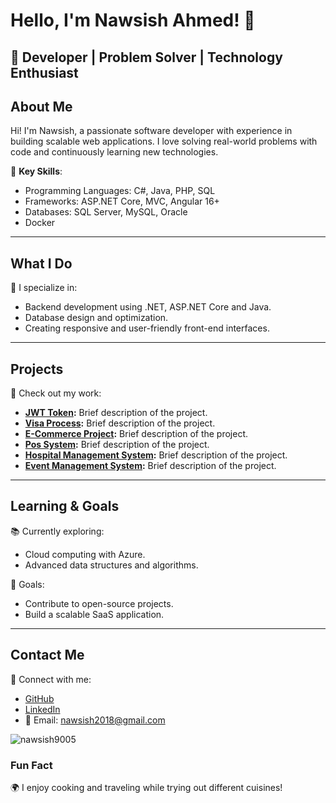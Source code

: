 # Hello, I'm Nawsish Ahmed! 👋

🎯 **Developer | Problem Solver | Technology Enthusiast**
---
## About Me

Hi! I'm Nawsish, a passionate software developer with experience in building scalable web applications. I love solving real-world problems with code and continuously learning new technologies.

🌟 **Key Skills**:
- Programming Languages: C#, Java, PHP, SQL
- Frameworks: ASP.NET Core, MVC, Angular 16+
- Databases: SQL Server, MySQL, Oracle
- Docker

---

## What I Do

🚀 I specialize in:
- Backend development using .NET, ASP.NET Core and Java.
- Database design and optimization.
- Creating responsive and user-friendly front-end interfaces.

---

## Projects

🔗 Check out my work:
- **[JWT Token](https://github.com/nawsish9005/JwtAuth.git):** Brief description of the project.
- **[Visa Process](https://github.com/nawsish9005/quwetVisa.git):** Brief description of the project.
- **[E-Commerce Project](https://github.com/nawsish9005/BookShop.git):** Brief description of the project.
- **[Pos System](https://github.com/nawsish9005/POS_System.git):** Brief description of the project.
- **[Hospital Management System](https://github.com/nawsish9005/Hospital_MS.git):** Brief description of the project.
- **[Event Management System](https://github.com/nawsish9005/EventManagement.git):** Brief description of the project.

---

## Learning & Goals

📚 Currently exploring:
- Cloud computing with Azure.
- Advanced data structures and algorithms.

🎯 Goals:
- Contribute to open-source projects.
- Build a scalable SaaS application.

---

## Contact Me

💼 Connect with me:
- [GitHub](https://github.com/nawsish9005)
- [LinkedIn](https://www.linkedin.com/in/nawsish-ahmed-248466122/)
- 📧 Email: nawsish2018@gmail.com

<p><img align="center" src="https://github-readme-stats.vercel.app/api/top-langs?username=nawsish9005&show_icons=true&locale=en&layout=compact" alt="nawsish9005" /></p>

### Fun Fact
🌍 I enjoy cooking and traveling while trying out different cuisines!
